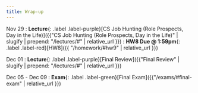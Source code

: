 ```yaml
---
title: Wrap-up
---
```


Nov 29
: **Lecture**{: .label .label-purple}[CS Job Hunting (Role Prospects, Day in the Life)]({{"CS Job Hunting (Role Prospects, Day in the Life)" | slugify | prepend: "/lectures/#" | relative_url }})
: **HW8 Due @ 1:59pm**{: .label .label-red}[HW8]({{ "/homework/#hw9" | relative_url }})


Dec 01
: **Lecture**{: .label .label-purple}[Final Review]({{"Final Review" | slugify | prepend: "/lectures/#" | relative_url }})

Dec 05 - Dec 09
: **Exam**{: .label .label-green}[Final Exam]({{"/exams/#final-exam" | relative_url }})
